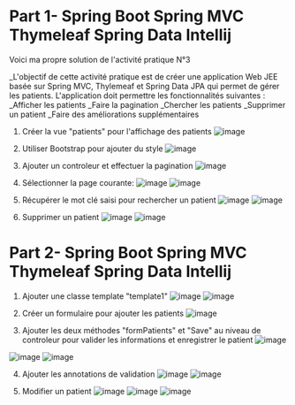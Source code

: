 # Part 1- Spring Boot Spring MVC Thymeleaf Spring Data Intellij
Voici ma propre solution de l'activité pratique N°3

_L'objectif de cette activité pratique est de créer une application Web JEE basée sur Spring MVC, Thylemeaf et Spring Data JPA qui permet de gérer les patients. L'application doit permettre les fonctionnalités suivantes :
_Afficher les patients
_Faire la pagination
_Chercher les patients
_Supprimer un patient
_Faire des améliorations supplémentaires

1. Créer la vue "patients" pour l'affichage des patients
![image](https://user-images.githubusercontent.com/93662714/232568918-55b0d257-4d0b-4d58-b16a-640de1a78dcb.png)

2. Utiliser Bootstrap pour ajouter du style
![image](https://user-images.githubusercontent.com/93662714/232575081-196d2b71-e0c6-4004-8258-68405bbaf398.png)

3. Ajouter un controleur et effectuer la pagination
![image](https://user-images.githubusercontent.com/93662714/232576355-7f5de674-319a-466b-9838-1004d7fd3b9b.png)

4. Sélectionner la page courante:
![image](https://user-images.githubusercontent.com/93662714/232577173-f4f6f4c6-b45a-4474-8484-ec3b0199435f.png)
![image](https://user-images.githubusercontent.com/93662714/232578196-74918b5a-00b2-4c0b-8b06-0c56dade4438.png)

5. Récupérer le mot clé saisi pour rechercher un patient
![image](https://user-images.githubusercontent.com/93662714/232579797-2bb1301f-a5b4-4dba-9b20-7255a9b2166f.png)
![image](https://user-images.githubusercontent.com/93662714/232580314-8b4f8fd7-9a6f-4007-a4a8-30948da0d2f4.png)

6. Supprimer un patient
![image](https://user-images.githubusercontent.com/93662714/232581393-da367789-1d70-4660-a6e1-6366ac90cb70.png)
![image](https://user-images.githubusercontent.com/93662714/232580997-b0414339-59cc-4237-be0b-0fd273368f7a.png)


# Part 2- Spring Boot Spring MVC Thymeleaf Spring Data Intellij

1. Ajouter une classe template "template1"
![image](https://user-images.githubusercontent.com/93662714/232588272-87d9c312-d886-43d7-8d05-7ffdb7835898.png)
![image](https://user-images.githubusercontent.com/93662714/232588448-33e28934-70ac-43ae-bc84-cd8d7e3ab33d.png)

2. Créer un formulaire pour ajouter les patients
![image](https://user-images.githubusercontent.com/93662714/232589174-5c263565-fbfd-40b8-ae68-1ac313367f90.png)

3. Ajouter les deux méthodes "formPatients" et "Save" au niveau de controleur pour valider les informations et enregistrer le patient
![image](https://user-images.githubusercontent.com/93662714/232590980-b1ffd012-b7de-4dde-af42-42b2c9c5e7f6.png)

![image](https://user-images.githubusercontent.com/93662714/232591579-f82ba486-a186-4285-983d-5f66851c3da9.png)
![image](https://user-images.githubusercontent.com/93662714/232591796-ae973fe5-1dff-424a-a0c7-42d109980231.png)

4. Ajouter les annotations de validation
![image](https://user-images.githubusercontent.com/93662714/232592490-2a45f45f-34fe-4eed-ae81-2202e3dfeeea.png)
![image](https://user-images.githubusercontent.com/93662714/232593046-451f8f18-f1f8-4e15-9aeb-333ae936d3a0.png)

5. Modifier un patient
![image](https://user-images.githubusercontent.com/93662714/232594026-b95600d5-3dab-441c-a8cf-fd110086ebf5.png)
![image](https://user-images.githubusercontent.com/93662714/232594436-90373758-cc58-4d59-9489-366d6d2efc8a.png)
![image](https://user-images.githubusercontent.com/93662714/232595903-82f5bf74-90e2-4bdd-ad96-9f5f1567bd00.png)





